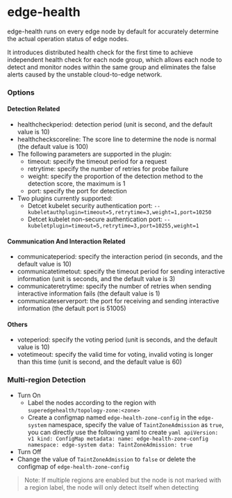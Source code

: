 # edge-health

edge-health runs on every edge node by default for accurately determine the actual operation status of edge nodes.

It introduces distributed health check for the first time to achieve independent health check for each node group, which allows each node to detect and monitor nodes within the same group and eliminates the false alerts caused by the unstable cloud-to-edge network.

### Options
#### Detection Related
   - healthcheckperiod: detection period (unit is second, and the default value is 10)
   - healthcheckscoreline: The score line to determine the node is normal (the default value is 100)
   - The following parameters are supported in the plugin:
     - timeout: specify the timeout period for a request
     - retrytime: specify the number of retries for probe failure
     - weight: specify the proportion of the detection method to the detection score, the maximum is 1
     - port: specify the port for detection
   - Two plugins currently supported:
     - Detcet kubelet security authentication port: `--kubeletauthplugin=timeout=5,retrytime=3,weight=1,port=10250`
     - Detcet kubelet non-secure authentication port: `--kubeletplugin=timeout=5,retrytime=3,port=10255,weight=1`

#### Communication And Interaction Related
- communicateperiod: specify the interaction period (in seconds, and the default value is 10)
- communicatetimetout: specify the timeout period for sending interactive information (unit is seconds, and the default value is 3)
- communicateretrytime: specify the number of retries when sending interactive information fails (the default value is 1)
- communicateserverport: the port for receiving and sending interactive information (the default port is 51005)

#### Others
- voteperiod: specify the voting period (unit is seconds, and the default value is 10)
- votetimeout: specify the valid time for voting, invalid voting is longer than this time (unit is second, and the default value is 60)

### Multi-region Detection
- Turn On
  - Label the nodes according to the region with `superedgehealth/topology-zone:<zone>`
  - Create a configmap named `edge-health-zone-config` in the `edge-system` namespace, specify the value of `TaintZoneAdmission` as `true`, you can directly use the following yaml to create
             ```yaml
             apiVersion: v1
             kind: ConfigMap
             metadata:
               name: edge-health-zone-config
               namespace: edge-system
             data:
               TaintZoneAdmission: true
             ```
- Turn Off
 - Change the value of `TaintZoneAdmission` to `false` or delete the configmap of `edge-health-zone-config`

> Note: If multiple regions are enabled but the node is not marked with a region label, the node will only detect itself when detecting
